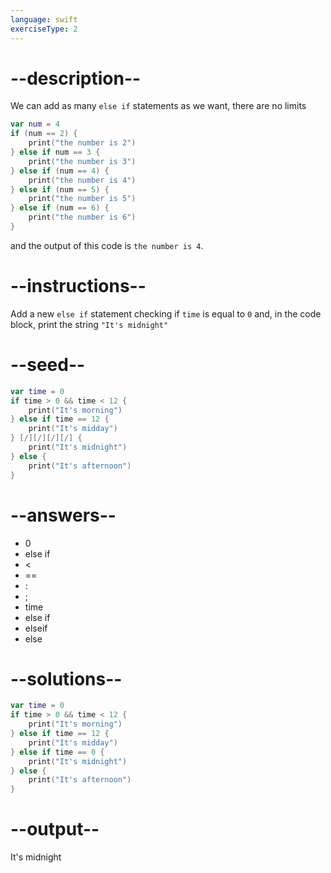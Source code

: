 ```yaml
---
language: swift
exerciseType: 2
---
```


# --description--

We can add as many `else if` statements as we want, there are no limits
```swift
var num = 4
if (num == 2) {
    print("the number is 2")
} else if num == 3 {
    print("the number is 3")
} else if (num == 4) {
    print("the number is 4")
} else if (num == 5) {
    print("the number is 5")
} else if (num == 6) {
    print("the number is 6")
}
```
and the output of this code is `the number is 4`.

# --instructions--

Add a new `else if` statement checking if `time` is equal to `0` and, in the code block, print the string `"It's midnight"`

# --seed--

```swift
var time = 0
if time > 0 && time < 12 {
    print("It's morning")
} else if time == 12 {
    print("It's midday")
} [/][/][/][/] {
    print("It's midnight")
} else {
    print("It's afternoon")
}
```

# --answers--

- 0
- else if 
-  < 
-  == 
- :
- ;
- time
- else if 
- elseif
- else

# --solutions--

```swift
var time = 0
if time > 0 && time < 12 {
    print("It's morning")
} else if time == 12 {
    print("It's midday")
} else if time == 0 {
    print("It's midnight")
} else {
    print("It's afternoon")
}
```

# --output--

It's midnight
